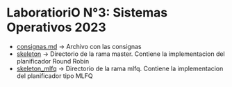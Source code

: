 # LaboratioriO N°3: Sistemas Operativos 2023
* [consignas.md](consignas.md) -> Archivo con las consignas
* [skeleton](skeleton) -> Directorio de la rama master. Contiene  la implementacion del planificador Round Robin
* [skeleton_mlfq](skeleton_mlfq) -> Directorio de la rama mlfq. Contiene  la implementacion del planificador tipo MLFQ
